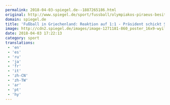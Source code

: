 ```yaml
---
permalink: 2018-04-03-spiegel.de--1887265186.html
original: http://www.spiegel.de/sport/fussball/olympiakos-piraeus-besitzer-evangelos-marinakis-beurlaubt-mannschaft-a-1201068.html#ref=rss
domain: spiegel.de
title: 'Fußball in Griechenland: Reaktion auf 1:1 - Präsident schickt Spieler in den Zwangsurlaub - SPIEGEL ONLINE - Sport'
image: http://cdn2.spiegel.de/images/image-1271181-860_poster_16x9-wyil-1271181.jpg
date: 2018-04-03 17:22:13
category: sport
translations: 
 - 'en'
 - 'es'
 - 'ru'
 - 'ja'
 - 'fr'
 - 'it'
 - 'zh-CN'
 - 'zh-TW'
 - 'ar'
 - 'pt'
 - 'hy'
---
```


